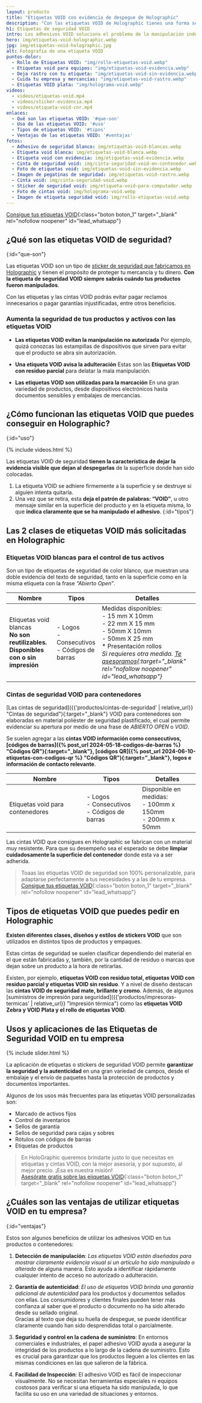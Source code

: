 ```yaml
---
layout: producto
title: "Etiquetas VOID con evidencia de despegue de Holographic"
description: "Con las etiquetas VOID de Holographic tienes una forma sencilla y eficaz de inspeccionar lo que transportas o vendes. Conoce nuestra línea"
h1: Etiquetas de seguridad VOID
intro: Los adhesivos VOID soluciona el problema de la manipulación indebida
hero: img/etiquetas-void-holographic.webp
jpg: img/etiquetas-void-holographic.jpg
alt: Fotografía de una etiqueta VOID
puntos-dolor:
  - Rollo de Etiquetas VOID: "img/rollo-etiquetas-void.webp"
  - Etiquetas void para equipos: "img/etiquetas-void-evidencia.webp"
  - Deja rastro con tu etiqueta: "img/etiquetas-void-sin-evidencia.webp"
  - Cuida tu empresa y mercancías: "img/etiquetas-void-rastro.webp"
  - Etiquetas VOID plata: "img/holograma-void.webp"
videos:
  - videos/etiquetas-void.mp4
  - videos/sticker-evidencia.mp4
  - videos/etiqueta-void-cnr.mp4
enlaces:
  - Qué son las etiquetas VOID: '#que-son'
  - Uso de las etiquetas VOID: '#uso'
  - Tipos de etiquetas VOID: '#tipos'
  - Ventajas de las etiquetas VOID: '#ventajas'
fotos:
  - Adhesivo de seguridad blanco: img/etiquetas-void-blancas.webp
  - Etiqueta void blanca: img/etiquetas-void-blanca.webp
  - Etiqueta void con evidencia: img/etiquetas-void-evidencia.webp
  - Cinta de seguridad void: img/cinta-seguridad-void-en-contenedor.webp
  - Foto de etiquetas void: img/etiquetas-void-sin-evidencia.webp
  - Imagen de pegatinas de seguridad: img/etiquetas-void-rastro.webp
  - Cinta void: img/cinta-seguridad-void.webp
  - Sticker de seguridad void: img/etiqueta-void-para-computador.webp
  - Foto de cintas void: img/holograma-void.webp
  - Imagen de etiqueta seguridad void: img/rollo-etiquetas-void.webp
---
```

[Consigue tus etiquetas VOID]({{site.whatsapp}}%20:%20{{page.h1}} "Etiquetas VOID Holographic"){:class="boton boton_1" target="_blank" rel="nofollow noopener" id="lead_whatsapp"}

## ¿Qué son las etiquetas VOID de seguridad?
{:id="que-son"}

Las etiquetas VOID son un tipo de [sticker de seguridad que fabricamos en Holographic](/) y tienen el propósito de proteger tu mercancía y tu dinero. **Con la etiqueta de seguridad VOID siempre sabrás cuándo tus productos fueron manipulados**.

Con las etiquetas y las cintas VOID podrás evitar pagar reclamos innecesarios o pagar garantías injustificadas, entre otros beneficios.

### Aumenta la seguridad de tus productos y activos con las etiquetas VOID

- **Las etiquetas VOID evitan la manipulación no autorizada**
  Por ejemplo, quizá conozcas las estampillas de dispositivos que sirven para evitar que el producto se abra sin autorización.

- **Una etiqueta VOID avisa la adulteración**
  Estas son las **Etiquetas VOID con residuo parcial** para delatar la mala manipulación.

- **Las etiquetas VOID son utilizadas para la marcación**
  En una gran variedad de productos, desde dispositivos electrónicos hasta documentos sensibles y embalajes de mercancías.

## ¿Cómo funcionan las etiquetas VOID que puedes conseguir en Holographic?
{:id="uso"}

{% include videos.html %}

Las etiquetas VOID de seguridad **tienen la característica de dejar la evidencia visible que dejan al despegarlas** de la superficie donde han sido colocadas.

1. La etiqueta VOID se adhiere firmemente a la superficie y se destruye si alguien intenta quitarla.
2. Una vez que se retira, esta **deja el patrón de palabras: “VOID”**, u otro mensaje similar en la superficie del producto y en la etiqueta misma, lo que **indica claramente que se ha manipulado el adhesivo**.
{:id="tipos"}

## Las 2 clases de etiquetas VOID más solicitadas en Holographic

### Etiquetas VOID blancas para el control de tus activos

Son un tipo de etiquetas de seguridad de color blanco, que muestran una doble evidencia del texto de seguridad, tanto en la superficie como en la misma etiqueta con la frase *“Abierto Open”*.

| Nombre               | Tipos                       | Detalles                                                                 |
|----------------------|-----------------------------|--------------------------------------------------------------------------|
| Etiquetas void blancas <br> **No son reutilizables. Disponibles con o sin impresión** | - Logos<br>- Consecutivos<br> - Códigos de barras | Medidas disponibles: <br>- 15 mm X 10mm<br>- 22 mm X 15 mm<br>- 50mm X 10mm<br>- 50mm X 25 mm<br>* Presentación rollos <br> *Si requieres  otra medida. [Te asesoramos]({{site.whatsapp}}%20:%20{{page.h1}} "Contáctanos"){:target="_blank" rel="nofollow noopener" id="lead_whatsapp"}*|

### Cintas de seguridad VOID para contenedores

[Las cintas de seguridad]({{'productos/cintas-de-seguridad' | relative_url}} "Cintas de seguridad"){:target="_blank"} VOID para contenedores son elaboradas en material poliéster de seguridad plastificado, el cual permite evidenciar su apertura por medio de una frase de *ABIERTO OPEN* o *VOID*.

Se suelen agregar a las **cintas VOID información como consecutivos, [códigos de barras]({% post_url 2024-05-18-codigos-de-barras %} "Códigos QR"){:target="_blank"}, [códigos QR]({% post_url 2024-06-10-etiquetas-con-codigos-qr %} "Códigos QR"){:target="_blank"}, logos e información de contacto relevante**.

| Nombre               | Tipos                       | Detalles                                                                 |
|----------------------|-----------------------------|--------------------------------------------------------------------------|
| Etiquetas void para contenedores | - Logos<br>- Consecutivos<br>- Códigos de barras | Disponible en medidas:<br>- 100mm x 150mm<br>- 200mm x 50mm |

Las cintas VOID que consigues en Holographic se fabrican con un material muy resistente. Para que su desempeño sea el esperado se debe **limpiar cuidadosamente la superficie del contenedor** donde esta va a ser adherida.

> Toaas las etiquetas VOID de seguridad son 100% personalizable, para adaptarse perfectamente a tus necesidades y a las de tu empresa.
[Consigue tus etiquetas VOID]({{site.whatsapp}}%20:%20{{page.h1}} "Contáctanos"){:class="boton boton_1" target="_blank" rel="nofollow noopener" id="lead_whatsapp"}

## Tipos de etiquetas VOID que puedes pedir en Holographic

**Existen diferentes clases, diseños y estilos de stickers VOID** que son utilizados en distintos tipos de productos y empaques.

Estas cintas de seguridad se suelen clasificar dependiendo del material en el que están fabricadas y, también, por la cantidad de residuo o marcas que dejan sobre un producto a la hora de retirarlas.

Existen, por ejemplo, **etiquetas VOID con residuo total, etiquetas VOID con residuo parcial y etiquetas VOID sin residuo**. Y a nivel de diseño destacan las **cintas VOID de seguridad mate, brillante y cromo**. Además, de algunos [suministros de impresión para seguridad]({{'productos/impresoras-termicas' | relative_url}} "Impresión térmica") como las **etiquetas VOID Zebra y VOID Plata y el rollo de etiquetas VOID**.

## Usos y aplicaciones de las Etiquetas de Seguridad VOID en tu empresa

{% include slider.html %}

La aplicación de etiquetas o stickers de seguridad VOID permite **garantizar la seguridad y la autenticidad** en una gran variedad de campos, desde el embalaje y el envío de paquetes hasta la protección de productos y documentos importantes.

Algunos de los usos más frecuentes para las etiquetas VOID personalizadas son:

- Marcado de activos fijos
- Control de inventarios
- Sellos de garantía
- Sellos de seguridad para cajas y sobres
- Rótulos con códigos de barras
- Etiquetas de productos

> En HoloGraphic queremos brindarte justo lo que necesitas en etiquetas y cintas VOID, con la mejor asesoría, y por supuesto, al mejor precio. ¡Esa es nuestra misión!  
> [Asesórate gratis sobre las eiiquetas VOID]({{site.whatsapp}}%20:%20{{page.h1}} "Pide etiquetas VOID"){:class="boton boton_1" target="_blank" rel="nofollow noopener" id="lead_whatsapp"}

## ¿Cuáles son las ventajas de utilizar etiquetas VOID en tu empresa?
{:id="ventajas"}

Estos son algunos beneficios de utilizar los adhesivos VOID en tus productos o contenedores:

1. **Detección de manipulación**: *Las etiquetas VOID están diseñadas para mostrar claramente evidencia visual si un artículo ha sido manipulado o alterado* de alguna manera. Esto ayuda a identificar rápidamente cualquier intento de acceso no autorizado o adulteración.

2. **Garantía de autenticidad**: *El uso de etiquetas VOID brinda una garantía adicional de autenticidad* para los productos y documentos sellados con ellas. Los consumidores y clientes finales pueden tener más confianza al saber que el producto o documento no ha sido alterado desde su sellado original.  
Gracias al texto que deja su huella de despegue, se puede identificar claramente cuando han sido desprendidas total o parcialmente.

3. **Seguridad y control en la cadena de suministro**: En entornos comerciales e industriales, el papel adhesivo VOID ayuda a asegurar la integridad de los productos a lo largo de la cadena de suministro. Esto es crucial para garantizar que los productos lleguen a los clientes en las mismas condiciones en las que salieron de la fábrica.

4. **Facilidad de Inspección**: El adhesivo VOID es fácil de inspeccionar visualmente. No se necesitan herramientas especiales ni equipos costosos para verificar si una etiqueta ha sido manipulada, lo que facilita su uso en una variedad de situaciones y entornos.
